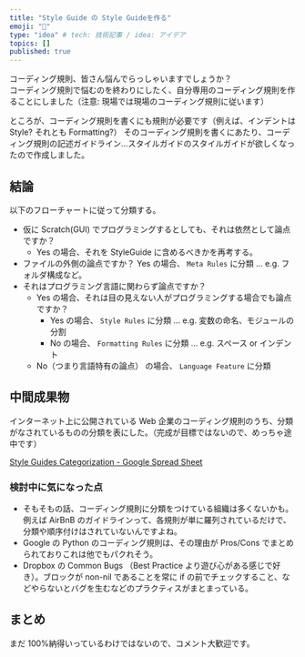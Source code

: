 ```yaml
---
title: "Style Guide の Style Guideを作る"
emoji: "🐘"
type: "idea" # tech: 技術記事 / idea: アイデア
topics: []
published: true
---
```


コーディング規則、皆さん悩んでらっしゃいますでしょうか？\
コーディング規則で悩むのを終わりにしたく、自分専用のコーディング規則を作ることにしました（注意: 現場では現場のコーディング規則に従います）

ところが、コーディング規則を書くにも規則が必要です（例えば、インデントは Style? それとも Formatting?）
そのコーディング規則を書くにあたり、コーディング規則の記述ガイドライン...スタイルガイドのスタイルガイドが欲しくなったので作成しました。

## 結論

以下のフローチャートに従って分類する。

- 仮に Scratch(GUI) でプログラミングするとしても、それは依然として論点ですか？
  - Yes の場合、それを StyleGuide に含めるべきかを再考する。
- ファイルの外側の論点ですか？ Yes の場合、 `Meta Rules` に分類 ... e.g. フォルダ構成など。
- それはプログラミング言語に関わらず論点ですか？
  - Yes の場合、それは目の見えない人がプログラミングする場合でも論点ですか？
    - Yes の場合、 `Style Rules` に分類 ... e.g. 変数の命名、モジュールの分割
    - No の場合、 `Formatting Rules` に分類 ... e.g. スペース or インデント
  - No（つまり言語特有の論点） の場合、 `Language Feature` に分類

## 中間成果物

インターネット上に公開されている Web 企業のコーディング規則のうち、分類がなされているものの分類を表にした。（完成が目標ではないので、めっちゃ途中です）

[Style Guides Categorization - Google Spread Sheet](https://docs.google.com/spreadsheets/d/1_x0Wt0YEFOf_XqX5wXlqyz7rHyu4j6sF_aTH1zI2T1A/edit?usp=sharing)

### 検討中に気になった点

- そもそもの話、コーディング規則に分類をつけている組織は多くないかも。例えば AirBnB
  のガイドラインって、各規則が単に羅列されているだけで、分類や順序付けはされていないんですよね。
- Google の Python のコーディング規則は、その理由が Pros/Cons でまとめられておりこれは他でもパクれそう。
- Dropbox の Common Bugs （Best Practice より遊び心がある感じで好き）。ブロックが non-nil であることを常に if
  の前でチェックすること、などやらないとバグを生むなどのプラクティスがまとまっている。

## まとめ

まだ 100%納得いっているわけではないので、コメント大歓迎です。
